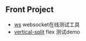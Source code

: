 ## Front Project

* [ws](./websocket/ws.html) websocket在线测试工具
* [vertical-split](./vertical-split-demo) flex 测试demo